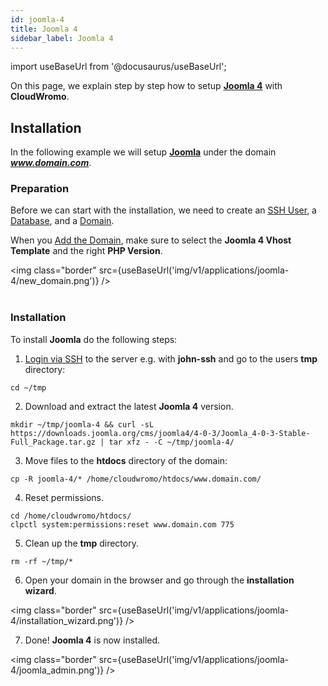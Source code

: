 ```yaml
---
id: joomla-4
title: Joomla 4
sidebar_label: Joomla 4
---
```


import useBaseUrl from '@docusaurus/useBaseUrl';

On this page, we explain step by step how to setup **[Joomla 4](https://www.joomla.org/)** with **CloudWromo**.

## Installation

In the following example we will setup **[Joomla](https://www.joomla.org/)** under the domain ***www.domain.com***.

### Preparation

Before we can start with the installation, we need to create an [SSH User](../frontend-area/users#adding-a-user), a [Database](../frontend-area/databases#adding-a-database), and a [Domain](../frontend-area/domains#adding-a-domain).

When you [Add the Domain](../frontend-area/domains#adding-a-domain), make sure to select the **Joomla 4 Vhost Template** and the right **PHP Version**.

<img class="border" src={useBaseUrl('img/v1/applications/joomla-4/new_domain.png')} /> <br /><br />

### Installation

To install **Joomla** do the following steps:

1. [Login via SSH](../frontend-area/users#ssh-login) to the server e.g. with **john-ssh** and go to the users **tmp** directory:

```
cd ~/tmp
```

2. Download and extract the latest **Joomla 4** version.

```
mkdir ~/tmp/joomla-4 && curl -sL https://downloads.joomla.org/cms/joomla4/4-0-3/Joomla_4-0-3-Stable-Full_Package.tar.gz | tar xfz - -C ~/tmp/joomla-4/
```

3. Move files to the **htdocs** directory of the domain:

```
cp -R joomla-4/* /home/cloudwromo/htdocs/www.domain.com/
```

4. Reset permissions.

```
cd /home/cloudwromo/htdocs/
clpctl system:permissions:reset www.domain.com 775
```

5. Clean up the **tmp** directory.

```
rm -rf ~/tmp/*
```

6. Open your domain in the browser and go through the **installation wizard**.

<img class="border" src={useBaseUrl('img/v1/applications/joomla-4/installation_wizard.png')} />

7. Done! **Joomla 4** is now installed. 

<img class="border" src={useBaseUrl('img/v1/applications/joomla-4/joomla_admin.png')} />



